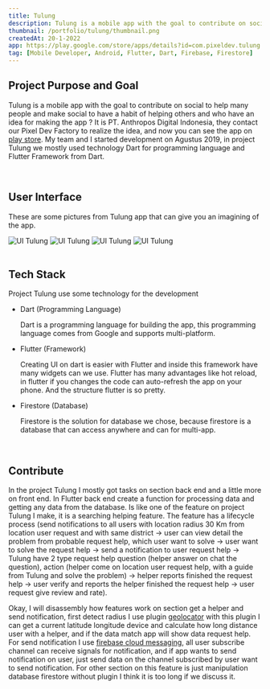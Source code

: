 ```yaml
---
title: Tulung
description: Tulung is a mobile app with the goal to contribute on social to help many people and make social to have a habit of helping others.
thumbnail: /portfolio/tulung/thumbnail.png
createdAt: 20-1-2022
app: https://play.google.com/store/apps/details?id=com.pixeldev.tulung
tag: [Mobile Developer, Android, Flutter, Dart, Firebase, Firestore]
---
```


## **Project Purpose and Goal**

Tulung is a mobile app with the goal to contribute on social to help many people and make social to have a habit of helping others and who have an idea for making the app ? It is PT. Anthropos Digital Indonesia, they contact our Pixel Dev Factory to realize the idea, and now you can see the app on [play store](https://play.google.com/store/apps/details?id=com.pixeldev.tulung). My team and I started development on Agustus 2019, in project Tulung we mostly used technology Dart for programming language and Flutter Framework from Dart.

<br/>

## **User Interface**

These are some pictures from Tulung app that can give you an imagining of the app.

<img class="" src="/portfolio/tulung/image1.png" alt="UI Tulung" style="display: inline-block;">
<img class="" src="/portfolio/tulung/image2.png" alt="UI Tulung" style="display: inline-block;">
<img class="" src="/portfolio/tulung/image3.png" alt="UI Tulung" style="display: inline-block;">
<img class="" src="/portfolio/tulung/image4.png" alt="UI Tulung" style="display: inline-block;">

<br/>
<br/>

## **Tech Stack**

Project Tulung use some technology for the development

- Dart (Programming Language)
    
    Dart is a programming language for building the app, this programming language comes from Google and supports multi-platform.
    
- Flutter (Framework)
    
    Creating UI on dart is easier with Flutter and inside this framework have many widgets can we use. Flutter has many advantages like hot reload, in flutter if you changes the code can auto-refresh the app on your phone. And the structure flutter is so pretty.
    
- Firestore (Database)
    
    Firestore is the solution for database we chose, because firestore is a database that can access anywhere and can for multi-app.
    
<br/>

## **Contribute**

In the project Tulung I mostly got tasks on section back end and a little more on front end. In Flutter back end create a function for processing data and getting any data from the database. Is like one of the feature on project Tulung I make, it is a searching helping feature. The feature has a lifecycle process (send notifications to all users with location radius 30 Km from location user request and with same district → user can view detail the problem from probable request help, which user want to solve →  user want to solve the request help → send a notification to user request help → Tulung have 2 type request help question (helper answer on chat the question), action (helper come on location user request help, with a guide from Tulung and solve the problem) → helper reports finished the request help → user verify and reports the helper finished the request help → user request give review and rate). 

Okay, I will disassembly how features work on section get a helper and send notification, first detect radius I use plugin [geolocator](https://pub.dev/packages/geolocator) with this plugin I can get a current latitude longitude device and calculate how long distance user with a helper, and if the data match app will show data request help. For send notification I use [firebase cloud messaging](https://firebase.google.com/products/cloud-messaging), all user subscribe channel can receive signals for notification, and if app wants to send notification on user, just send data on the channel subscribed by user want to send notification. For other section on this feature is just manipulation database firestore without plugin I think it is too long if we discuss it.
